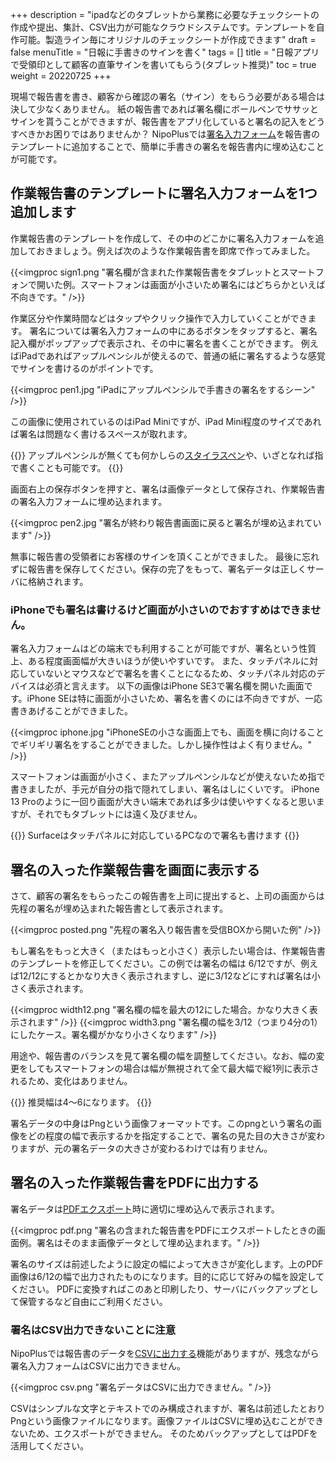 +++
description = "ipadなどのタブレットから業務に必要なチェックシートの作成や提出、集計、CSV出力が可能なクラウドシステムです。テンプレートを自作可能。製造ライン毎にオリジナルのチェックシートが作成できます"
draft = false
menuTitle = "日報に手書きのサインを書く"
tags = []
title = "日報アプリで受領印として顧客の直筆サインを書いてもらう(タブレット推奨)"
toc = true
weight = 20220725
+++

現場で報告書を書き、顧客から確認の署名（サイン）をもらう必要がある場合は決して少なくありません。
紙の報告書であれば署名欄にボールペンでササッとサインを貰うことができますが、報告書をアプリ化していると署名の記入をどうすべきかお困りではありませんか？
NipoPlusでは[署名入力フォーム](/org/groupsetting/template/sign/)を報告書のテンプレートに追加することで、簡単に手書きの署名を報告書内に埋め込むことが可能です。

## 作業報告書のテンプレートに署名入力フォームを1つ追加します

作業報告書のテンプレートを作成して、その中のどこかに署名入力フォームを追加しておきましょう。例えば次のような作業報告書を即席で作ってみました。

{{<imgproc sign1.png "署名欄が含まれた作業報告書をタブレットとスマートフォンで開いた例。スマートフォンは画面が小さいため署名にはどちらかといえば不向きです。" />}}

作業区分や作業時間などはタップやクリック操作で入力していくことができます。
署名については署名入力フォームの中にあるボタンをタップすると、署名記入欄がポップアップで表示され、その中に署名を書くことができます。
例えばiPadであればアップルペンシルが使えるので、普通の紙に署名するような感覚でサインを書けるのがポイントです。

{{<imgproc pen1.jpg "iPadにアップルペンシルで手書きの署名をするシーン" />}}

この画像に使用されているのはiPad Miniですが、iPad Mini程度のサイズであれば署名は問題なく書けるスペースが取れます。

{{<alice pos="right" icon="tablet">}}
アップルペンシルが無くても何かしらの[スタイラスペン](https://www.amazon.co.jp/%E3%82%BF%E3%83%83%E3%83%81%E3%83%9A%E3%83%B3-%E3%82%B9%E3%82%BF%E3%82%A4%E3%83%A9%E3%82%B9-%E6%90%BA%E5%B8%AF%E9%9B%BB%E8%A9%B1%E3%83%BB%E3%82%B9%E3%83%9E%E3%83%BC%E3%83%88%E3%83%95%E3%82%A9%E3%83%B3%E3%82%A2%E3%82%AF%E3%82%BB%E3%82%B5%E3%83%AA/b?ie=UTF8&node=2285148051)や、いざとなれば指で書くことも可能です。
{{</alice>}}

画面右上の保存ボタンを押すと、署名は画像データとして保存され、作業報告書の署名入力フォームに埋め込まれます。

{{<imgproc pen2.jpg "署名が終わり報告書画面に戻ると署名が埋め込まれています" />}}

無事に報告書の受領者にお客様のサインを頂くことができました。
最後に忘れずに報告書を保存してください。保存の完了をもって、署名データは正しくサーバに格納されます。

### iPhoneでも署名は書けるけど画面が小さいのでおすすめはできません。

署名入力フォームはどの端末でも利用することが可能ですが、署名という性質上、ある程度画面幅が大きいほうが使いやすいです。
また、タッチパネルに対応していないとマウスなどで署名を書くことになるため、タッチパネル対応のデバイスは必須と言えます。
以下の画像はiPhone SE3で署名欄を開いた画面です。iPhone SEは特に画面が小さいため、署名を書くのには不向きですが、一応書きあげることができました。

{{<imgproc iphone.jpg "iPhoneSEの小さな画面上でも、画面を横に向けることでギリギリ署名をすることができました。しかし操作性はよく有りません。" />}}

スマートフォンは画面が小さく、またアップルペンシルなどが使えないため指で書きましたが、手元が自分の指で隠れてしまい、署名はしにくいです。
iPhone 13 Proのように一回り画面が大きい端末であれば多少は使いやすくなると思いますが、それでもタブレットには遠く及びません。

{{<alice pos="right" icon="pc">}}
Surfaceはタッチパネルに対応しているPCなので署名も書けます
{{</alice>}}

## 署名の入った作業報告書を画面に表示する

さて、顧客の署名をもらったこの報告書を上司に提出すると、上司の画面からは先程の署名が埋め込まれた報告書として表示されます。

{{<imgproc posted.png "先程の署名入り報告書を受信BOXから開いた例" />}}

もし署名をもっと大きく（またはもっと小さく）表示したい場合は、作業報告書のテンプレートを修正してください。この例では署名の幅は 6/12ですが、例えば12/12にするとかなり大きく表示されますし、逆に3/12などにすれば署名は小さく表示されます。

{{<imgproc width12.png "署名欄の幅を最大の12にした場合。かなり大きく表示されます" />}}
{{<imgproc width3.png "署名欄の幅を3/12（つまり4分の1）にしたケース。署名欄がかなり小さくなります" />}}

用途や、報告書のバランスを見て署名欄の幅を調整してください。なお、幅の変更をしてもスマートフォンの場合は幅が無視されて全て最大幅で縦1列に表示されるため、変化はありません。

{{<alice pos="right" icon="here">}}
推奨幅は4〜6になります。
{{</alice>}}

署名データの中身はPngという画像フォーマットです。このpngという署名の画像をどの程度の幅で表示するかを指定することで、署名の見た目の大きさが変わりますが、元の署名データの大きさが変わるわけでは有りません。

## 署名の入った作業報告書をPDFに出力する

署名データは[PDFエクスポート](/report/read/pdf/)時に適切に埋め込んで表示されます。

{{<imgproc pdf.png "署名の含まれた報告書をPDFにエクスポートしたときの画面例。署名はそのまま画像データとして埋め込まれます。" />}}

署名のサイズは前述したように設定の幅によって大きさが変化します。上のPDF画像は6/12の幅で出力されたものになります。目的に応じて好みの幅を設定してください。
PDFに変換すればこのあと印刷したり、サーバにバックアップとして保管するなど自由にご利用ください。

### 署名はCSV出力できないことに注意

NipoPlusでは報告書のデータを[CSVに出力する](/report/read/csv/)機能がありますが、残念ながら署名入力フォームはCSVに出力できません。

{{<imgproc csv.png "署名データはCSVに出力できません。" />}}

CSVはシンプルな文字とテキストでのみ構成されますが、署名は前述したとおりPngという画像ファイルになります。画像ファイルはCSVに埋め込むことができないため、エクスポートができません。
そのためバックアップとしてはPDFを活用してください。
